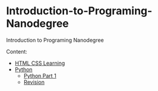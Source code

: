 # Introduction-to-Programing-Nanodegree
Introduction to Programing Nanodegree

Content:
- [HTML CSS Learning](HTML_CSS/)
- [Python](Python/)
   - [Python Part 1](Python/Part_1-Intro_to_Python/)
   - [Revision](Python/Revision/)

  